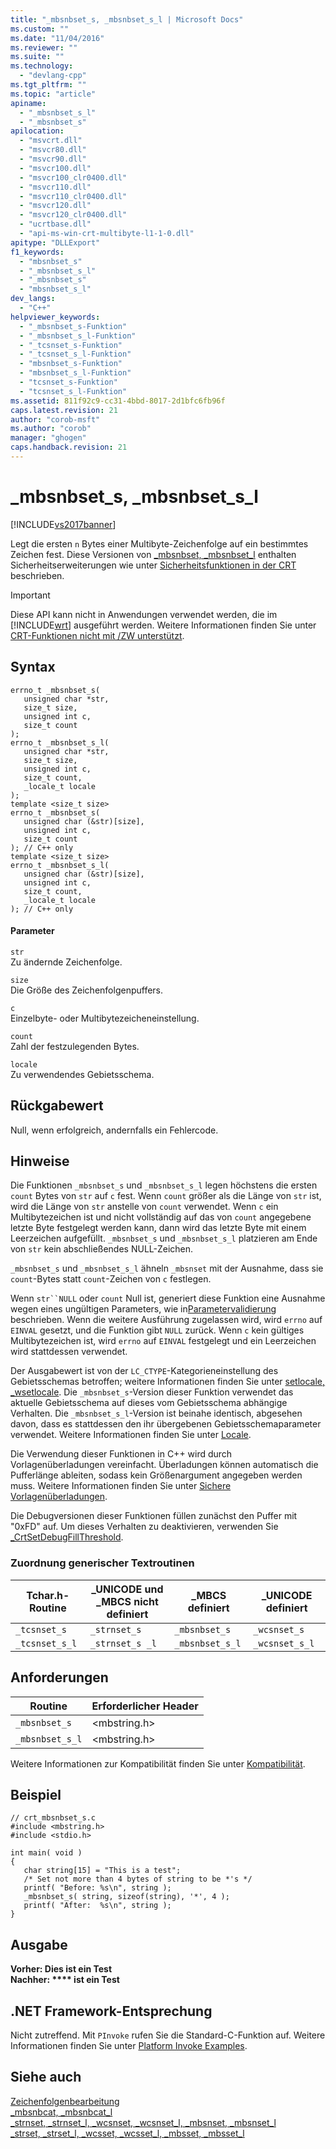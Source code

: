 ```yaml
---
title: "_mbsnbset_s, _mbsnbset_s_l | Microsoft Docs"
ms.custom: ""
ms.date: "11/04/2016"
ms.reviewer: ""
ms.suite: ""
ms.technology: 
  - "devlang-cpp"
ms.tgt_pltfrm: ""
ms.topic: "article"
apiname: 
  - "_mbsnbset_s_l"
  - "_mbsnbset_s"
apilocation: 
  - "msvcrt.dll"
  - "msvcr80.dll"
  - "msvcr90.dll"
  - "msvcr100.dll"
  - "msvcr100_clr0400.dll"
  - "msvcr110.dll"
  - "msvcr110_clr0400.dll"
  - "msvcr120.dll"
  - "msvcr120_clr0400.dll"
  - "ucrtbase.dll"
  - "api-ms-win-crt-multibyte-l1-1-0.dll"
apitype: "DLLExport"
f1_keywords: 
  - "mbsnbset_s"
  - "_mbsnbset_s_l"
  - "_mbsnbset_s"
  - "mbsnbset_s_l"
dev_langs: 
  - "C++"
helpviewer_keywords: 
  - "_mbsnbset_s-Funktion"
  - "_mbsnbset_s_l-Funktion"
  - "_tcsnset_s-Funktion"
  - "_tcsnset_s_l-Funktion"
  - "mbsnbset_s-Funktion"
  - "mbsnbset_s_l-Funktion"
  - "tcsnset_s-Funktion"
  - "tcsnset_s_l-Funktion"
ms.assetid: 811f92c9-cc31-4bbd-8017-2d1bfc6fb96f
caps.latest.revision: 21
author: "corob-msft"
ms.author: "corob"
manager: "ghogen"
caps.handback.revision: 21
---
```

# _mbsnbset_s, _mbsnbset_s_l
[!INCLUDE[vs2017banner](../../assembler/inline/includes/vs2017banner.md)]

Legt die ersten `n` Bytes einer Multibyte\-Zeichenfolge auf ein bestimmtes Zeichen fest.  Diese Versionen von [\_mbsnbset, \_mbsnbset\_l](../../c-runtime-library/reference/mbsnbset-mbsnbset-l.md) enthalten Sicherheitserweiterungen wie unter [Sicherheitsfunktionen in der CRT](../../c-runtime-library/security-features-in-the-crt.md) beschrieben.  
  
> [!IMPORTANT]
>  Diese API kann nicht in Anwendungen verwendet werden, die im [!INCLUDE[wrt](../../atl/reference/includes/wrt_md.md)] ausgeführt werden.  Weitere Informationen finden Sie unter [CRT\-Funktionen nicht mit \/ZW unterstützt](http://msdn.microsoft.com/library/windows/apps/jj606124.aspx).  
  
## Syntax  
  
```  
errno_t _mbsnbset_s(  
   unsigned char *str,  
   size_t size,  
   unsigned int c,  
   size_t count   
);  
errno_t _mbsnbset_s_l(  
   unsigned char *str,  
   size_t size,  
   unsigned int c,  
   size_t count,  
   _locale_t locale  
);  
template <size_t size>  
errno_t _mbsnbset_s(  
   unsigned char (&str)[size],  
   unsigned int c,  
   size_t count   
); // C++ only  
template <size_t size>  
errno_t _mbsnbset_s_l(  
   unsigned char (&str)[size],  
   unsigned int c,  
   size_t count,  
   _locale_t locale  
); // C++ only  
```  
  
#### Parameter  
 `str`  
 Zu ändernde Zeichenfolge.  
  
 `size`  
 Die Größe des Zeichenfolgenpuffers.  
  
 `c`  
 Einzelbyte\- oder Multibytezeicheneinstellung.  
  
 `count`  
 Zahl der festzulegenden Bytes.  
  
 `locale`  
 Zu verwendendes Gebietsschema.  
  
## Rückgabewert  
 Null, wenn erfolgreich, andernfalls ein Fehlercode.  
  
## Hinweise  
 Die Funktionen `_mbsnbset_s` und `_mbsnbset_s_l` legen höchstens die ersten `count` Bytes von `str` auf `c` fest.  Wenn `count` größer als die Länge von `str` ist, wird die Länge von `str` anstelle von `count` verwendet.  Wenn `c` ein Multibytezeichen ist und nicht vollständig auf das von `count` angegebene letzte Byte festgelegt werden kann, dann wird das letzte Byte mit einem Leerzeichen aufgefüllt.  `_mbsnbset_s` und `_mbsnbset_s_l` platzieren am Ende von `str` kein abschließendes NULL\-Zeichen.  
  
 `_mbsnbset_s` und `_mbsnbset_s_l` ähneln `_mbsnset` mit der Ausnahme, dass sie `count`\-Bytes statt `count`\-Zeichen von `c` festlegen.  
  
 Wenn `str``NULL` oder `count` Null ist, generiert diese Funktion eine Ausnahme wegen eines ungültigen Parameters, wie in[Parametervalidierung](../../c-runtime-library/parameter-validation.md) beschrieben.  Wenn die weitere Ausführung zugelassen wird, wird `errno` auf `EINVAL` gesetzt, und die Funktion gibt `NULL` zurück.  Wenn `c` kein gültiges Multibytezeichen ist, wird `errno` auf `EINVAL` festgelegt und ein Leerzeichen wird stattdessen verwendet.  
  
 Der Ausgabewert ist von der `LC_CTYPE`\-Kategorieneinstellung des Gebietsschemas betroffen; weitere Informationen finden Sie unter [setlocale, \_wsetlocale](../../c-runtime-library/reference/setlocale-wsetlocale.md).  Die `_mbsnbset_s`\-Version dieser Funktion verwendet das aktuelle Gebietsschema auf dieses vom Gebietsschema abhängige Verhalten. Die `_mbsnbset_s_l`\-Version ist beinahe identisch, abgesehen davon, dass es stattdessen den ihr übergebenen Gebietsschemaparameter verwendet.  Weitere Informationen finden Sie unter [Locale](../../c-runtime-library/locale.md).  
  
 Die Verwendung dieser Funktionen in C\+\+ wird durch Vorlagenüberladungen vereinfacht. Überladungen können automatisch die Pufferlänge ableiten, sodass kein Größenargument angegeben werden muss.  Weitere Informationen finden Sie unter [Sichere Vorlagenüberladungen](../../c-runtime-library/secure-template-overloads.md).  
  
 Die Debugversionen dieser Funktionen füllen zunächst den Puffer mit "0xFD" auf.  Um dieses Verhalten zu deaktivieren, verwenden Sie [\_CrtSetDebugFillThreshold](../../c-runtime-library/reference/crtsetdebugfillthreshold.md).  
  
### Zuordnung generischer Textroutinen  
  
|Tchar.h\-Routine|\_UNICODE und \_MBCS nicht definiert|\_MBCS definiert|\_UNICODE definiert|  
|----------------------|------------------------------------------|----------------------|-------------------------|  
|`_tcsnset_s`|`_strnset_s`|`_mbsnbset_s`|`_wcsnset_s`|  
|`_tcsnset_s_l`|`_strnset_s _l`|`_mbsnbset_s_l`|`_wcsnset_s_l`|  
  
## Anforderungen  
  
|Routine|Erforderlicher Header|  
|-------------|---------------------------|  
|`_mbsnbset_s`|\<mbstring.h\>|  
|`_mbsnbset_s_l`|\<mbstring.h\>|  
  
 Weitere Informationen zur Kompatibilität finden Sie unter [Kompatibilität](../../c-runtime-library/compatibility.md).  
  
## Beispiel  
  
```  
// crt_mbsnbset_s.c  
#include <mbstring.h>  
#include <stdio.h>  
  
int main( void )  
{  
   char string[15] = "This is a test";  
   /* Set not more than 4 bytes of string to be *'s */  
   printf( "Before: %s\n", string );  
   _mbsnbset_s( string, sizeof(string), '*', 4 );  
   printf( "After:  %s\n", string );  
}  
```  
  
## Ausgabe  
  **Vorher: Dies ist ein Test**  
**Nachher: \*\*\*\* ist ein Test**   
## .NET Framework-Entsprechung  
 Nicht zutreffend. Mit `PInvoke` rufen Sie die Standard\-C\-Funktion auf. Weitere Informationen finden Sie unter [Platform Invoke Examples](../Topic/Platform%20Invoke%20Examples.md).  
  
## Siehe auch  
 [Zeichenfolgenbearbeitung](../../c-runtime-library/string-manipulation-crt.md)   
 [\_mbsnbcat, \_mbsnbcat\_l](../../c-runtime-library/reference/mbsnbcat-mbsnbcat-l.md)   
 [\_strnset, \_strnset\_l, \_wcsnset, \_wcsnset\_l, \_mbsnset, \_mbsnset\_l](../../c-runtime-library/reference/strnset-strnset-l-wcsnset-wcsnset-l-mbsnset-mbsnset-l.md)   
 [\_strset, \_strset\_l, \_wcsset, \_wcsset\_l, \_mbsset, \_mbsset\_l](../../c-runtime-library/reference/strset-strset-l-wcsset-wcsset-l-mbsset-mbsset-l.md)